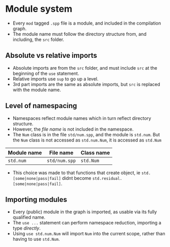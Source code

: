 # Module system
- Every `mod` tagged `.spp` file is a module, and included in the compilation graph.
- The module name must follow the directory structure from, and including, the `src` folder.

## Absolute vs relative imports
- Absolute imports are from the `src` folder, and must include `src` at the beginning of the `use` statement.
- Relative imports use `sup` to go up a level.
- 3rd part imports are the same as absolute imports, but `src` is replaced with the module name.

## Level of namespacing
- Namespaces reflect module names which in turn reflect directory structure.
- However, the _file name_ is not included in the namespace.
- The `Num` class is in the file `std/num.spp`, and the module is `std.num`. But the `Num` class is not accessed as `std.num.Num`, it is accessed as `std.Num`

| Module name | File name     | Class name |
|-------------|---------------|------------|
| `std.num`   | `std/num.spp` | `std.Num`  |

- This choice was made to that functions that create object, ie `std.[some|none|pass|fail]` didnt become `std.residual.[some|none|pass|fail]`.

## Importing modules
- Every (public) module in the graph is imported, as usable via its fully qualified name.
- The `use ...` statement can perform namespace reduction, importing a type _directly_.
- Using `use std.num.Num` will import `Num` into the current scope, rather than having to use `std.Num`.
